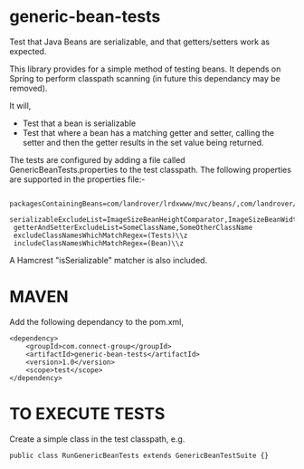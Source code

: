 generic-bean-tests
==================

Test that Java Beans are serializable, and that getters/setters work as expected.


This library provides for a simple method of testing beans.
It depends on Spring to perform classpath scanning (in future this dependancy may be removed).

It will,
  - Test that a bean is serializable
  - Test that where a bean has a matching getter and setter,
    calling the setter and then the getter results in the set value being returned.

The tests are configured by adding a file called GenericBeanTests.properties to the test classpath.
The following properties are supported in the properties file:-

     packagesContainingBeans=com/landrover/lrdxwww/mvc/beans/,com/landrover/lrdxwww/mvc/component/
     serializableExcludeList=ImageSizeBeanHeightComparator,ImageSizeBeanWidthComparator
     getterAndSetterExcludeList=SomeClassName,SomeOtherClassName
     excludeClassNamesWhichMatchRegex=(Tests)\\z
     includeClassNamesWhichMatchRegex=(Bean)\\z

A Hamcrest "isSerializable" matcher is also included.

MAVEN
=====

Add the following dependancy to the pom.xml,

    <dependency>
        <groupId>com.connect-group</groupId>
        <artifactId>generic-bean-tests</artifactId>
        <version>1.0</version>
        <scope>test</scope>
    </dependency>

TO EXECUTE TESTS
================
Create a simple class in the test classpath, e.g.

    public class RunGenericBeanTests extends GenericBeanTestSuite {}

